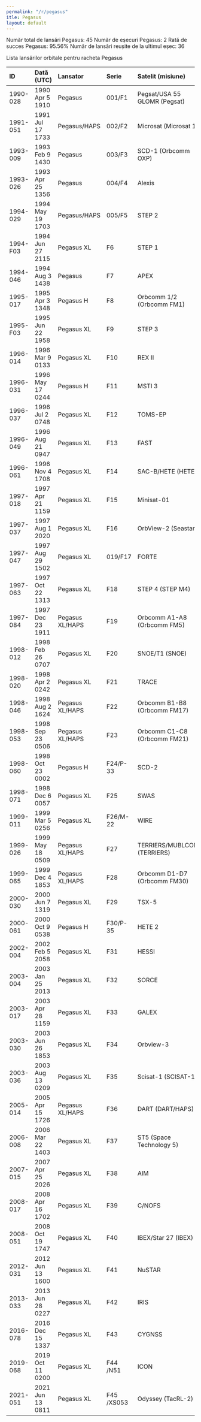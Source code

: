```yaml
---
permalink: "/r/pegasus"
itle: Pegasus
layout: default
---
```


Număr total de lansări Pegasus: 45
Număr de eșecuri Pegasus: 2
Rată de succes Pegasus: 95.56%
Număr de lansări reușite de la ultimul eșec: 36

Lista lansărilor orbitale pentru racheta Pegasus


| ID       | Dată (UTC)       | Lansator        | Serie      | Satelit (misiune)            | Or   | Centru        | R   |
|:---------|:-----------------|:----------------|:-----------|:-----------------------------|:-----|:--------------|:----|
| 1990-028 | 1990 Apr  5 1910 | Pegasus         | 001/F1     | Pegsat/USA 55 GLOMR (Pegsat) | US   | EAFB+RW04/22  | S   |
| 1991-051 | 1991 Jul 17 1733 | Pegasus/HAPS    | 002/F2     | Microsat (Microsat 1)        | US   | EAFB+RW04/22  | S   |
| 1993-009 | 1993 Feb  9 1430 | Pegasus         | 003/F3     | SCD-1 (Orbcomm OXP)          | US   | KSC+RW15/33   | S   |
| 1993-026 | 1993 Apr 25 1356 | Pegasus         | 004/F4     | Alexis                       | US   | EAFB+RW04/22  | S   |
| 1994-029 | 1994 May 19 1703 | Pegasus/HAPS    | 005/F5     | STEP 2                       | US   | EAFB+RW04/22  | S   |
| 1994-F03 | 1994 Jun 27 2115 | Pegasus XL      | F6         | STEP 1                       | US   | V+RW30/12     | F   |
| 1994-046 | 1994 Aug  3 1438 | Pegasus         | F7         | APEX                         | US   | EAFB+RW04/22  | S   |
| 1995-017 | 1995 Apr  3 1348 | Pegasus H       | F8         | Orbcomm 1/2 (Orbcomm FM1)    | US   | V+RW30/12     | S   |
| 1995-F03 | 1995 Jun 22 1958 | Pegasus XL      | F9         | STEP 3                       | US   | V+RW30/12     | F   |
| 1996-014 | 1996 Mar  9 0133 | Pegasus XL      | F10        | REX II                       | US   | V+RW30/12     | S   |
| 1996-031 | 1996 May 17 0244 | Pegasus H       | F11        | MSTI 3                       | US   | V+RW30/12     | S   |
| 1996-037 | 1996 Jul  2 0748 | Pegasus XL      | F12        | TOMS-EP                      | US   | V+RW30/12     | S   |
| 1996-049 | 1996 Aug 21 0947 | Pegasus XL      | F13        | FAST                         | US   | V+RW30/12     | S   |
| 1996-061 | 1996 Nov  4 1708 | Pegasus XL      | F14        | SAC-B/HETE (HETE)            | US   | WIMB+RW04/22? | S   |
| 1997-018 | 1997 Apr 21 1159 | Pegasus XL      | F15        | Minisat-01                   | US   | GANC+RW03/21  | S   |
| 1997-037 | 1997 Aug  1 2020 | Pegasus XL      | F16        | OrbView-2 (Seastar)          | US   | V+RW30/12     | S   |
| 1997-047 | 1997 Aug 29 1502 | Pegasus XL      | 019/F17    | FORTE                        | US   | V+RW30/12     | S   |
| 1997-063 | 1997 Oct 22 1313 | Pegasus XL      | F18        | STEP 4 (STEP M4)             | US   | WIMB+RW04/22? | S   |
| 1997-084 | 1997 Dec 23 1911 | Pegasus XL/HAPS | F19        | Orbcomm A1-A8 (Orbcomm FM5)  | US   | WIMB+RW04/22? | S   |
| 1998-012 | 1998 Feb 26 0707 | Pegasus XL      | F20        | SNOE/T1 (SNOE)               | US   | V+RW30        | S   |
| 1998-020 | 1998 Apr  2 0242 | Pegasus XL      | F21        | TRACE                        | US   | V+RW30/12     | S   |
| 1998-046 | 1998 Aug  2 1624 | Pegasus XL/HAPS | F22        | Orbcomm B1-B8 (Orbcomm FM17) | US   | WIMB+RW04/22? | S   |
| 1998-053 | 1998 Sep 23 0506 | Pegasus XL/HAPS | F23        | Orbcomm C1-C8 (Orbcomm FM21) | US   | WIMB+RW04/22? | S   |
| 1998-060 | 1998 Oct 23 0002 | Pegasus H       | F24/P-33   | SCD-2                        | US   | CC+RW30/12    | S   |
| 1998-071 | 1998 Dec  6 0057 | Pegasus XL      | F25        | SWAS                         | US   | V+RW30/12     | S   |
| 1999-011 | 1999 Mar  5 0256 | Pegasus XL      | F26/M-22   | WIRE                         | US   | V+RW30/12     | S   |
| 1999-026 | 1999 May 18 0509 | Pegasus XL/HAPS | F27        | TERRIERS/MUBLCOM (TERRIERS)  | US   | V+RW30/12     | S   |
| 1999-065 | 1999 Dec  4 1853 | Pegasus XL/HAPS | F28        | Orbcomm D1-D7 (Orbcomm FM30) | US   | WIMB+RW22     | S   |
| 2000-030 | 2000 Jun  7 1319 | Pegasus XL      | F29        | TSX-5                        | US   | V+RW30/12     | S   |
| 2000-061 | 2000 Oct  9 0538 | Pegasus H       | F30/P-35   | HETE 2                       | US   | KMR+RW06/24   | S   |
| 2002-004 | 2002 Feb  5 2058 | Pegasus XL      | F31        | HESSI                        | US   | CC+RW30/12    | S   |
| 2003-004 | 2003 Jan 25 2013 | Pegasus XL      | F32        | SORCE                        | US   | CC+RW30/12    | S   |
| 2003-017 | 2003 Apr 28 1159 | Pegasus XL      | F33        | GALEX                        | US   | CC+RW30/12    | S   |
| 2003-030 | 2003 Jun 26 1853 | Pegasus XL      | F34        | Orbview-3                    | US   | V+RW30/12     | S   |
| 2003-036 | 2003 Aug 13 0209 | Pegasus XL      | F35        | Scisat-1 (SCISAT-1)          | US   | V+RW30/12     | S   |
| 2005-014 | 2005 Apr 15 1726 | Pegasus XL/HAPS | F36        | DART (DART/HAPS)             | US   | V+RW30/12     | S   |
| 2006-008 | 2006 Mar 22 1403 | Pegasus XL      | F37        | ST5 (Space Technology 5)     | US   | V+RW30/12     | S   |
| 2007-015 | 2007 Apr 25 2026 | Pegasus XL      | F38        | AIM                          | US   | V+RW30/12     | S   |
| 2008-017 | 2008 Apr 16 1702 | Pegasus XL      | F39        | C/NOFS                       | US   | KMR+RW06/24   | S   |
| 2008-051 | 2008 Oct 19 1747 | Pegasus XL      | F40        | IBEX/Star 27 (IBEX)          | US   | KMR+RW06/24   | S   |
| 2012-031 | 2012 Jun 13 1600 | Pegasus XL      | F41        | NuSTAR                       | US   | KMR+RW06/24   | S   |
| 2013-033 | 2013 Jun 28 0227 | Pegasus XL      | F42        | IRIS                         | US   | V+RW30/12     | S   |
| 2016-078 | 2016 Dec 15 1337 | Pegasus XL      | F43        | CYGNSS                       | US   | CC+RW13       | S   |
| 2019-068 | 2019 Oct 11 0200 | Pegasus XL      | F44 /N51   | ICON                         | US   | CC+RW13       | S   |
| 2021-051 | 2021 Jun 13 0811 | Pegasus XL      | F45 /XS053 | Odyssey (TacRL-2)            | US   | VSFB+RW30/12  | S   |

